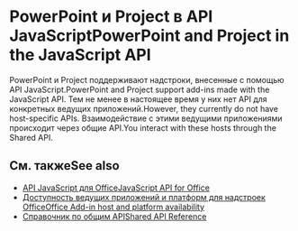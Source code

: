 # <a name="powerpoint-and-project-in-the-javascript-api"></a><span data-ttu-id="3ffde-101">PowerPoint и Project в API JavaScript</span><span class="sxs-lookup"><span data-stu-id="3ffde-101">PowerPoint and Project in the JavaScript API</span></span>

<span data-ttu-id="3ffde-102">PowerPoint и Project поддерживают надстроки, внесенные с помощью API JavaScript.</span><span class="sxs-lookup"><span data-stu-id="3ffde-102">PowerPoint and Project support add-ins made with the JavaScript API.</span></span> <span data-ttu-id="3ffde-103">Тем не менее в настоящее время у них нет API для конкретных ведущих приложений.</span><span class="sxs-lookup"><span data-stu-id="3ffde-103">However, they currently do not have host-specific APIs.</span></span> <span data-ttu-id="3ffde-104">Взаимодействие с этими ведущими приложениями происходит через общие API.</span><span class="sxs-lookup"><span data-stu-id="3ffde-104">You interact with these hosts through the Shared API.</span></span> 

## <a name="see-also"></a><span data-ttu-id="3ffde-105">См. также</span><span class="sxs-lookup"><span data-stu-id="3ffde-105">See also</span></span>

- [<span data-ttu-id="3ffde-106">API JavaScript для Office</span><span class="sxs-lookup"><span data-stu-id="3ffde-106">JavaScript API for Office</span></span>](/office/dev/add-ins/reference/javascript-api-for-office)
- [<span data-ttu-id="3ffde-107">Доступность ведущих приложений и платформ для надстроек Office</span><span class="sxs-lookup"><span data-stu-id="3ffde-107">Office Add-in host and platform availability</span></span>](https://docs.microsoft.com/office/dev/add-ins/overview/office-add-in-availability)
- [<span data-ttu-id="3ffde-108">Справочник по общим API</span><span class="sxs-lookup"><span data-stu-id="3ffde-108">Shared API Reference</span></span>](/javascript/api/overview/office)
